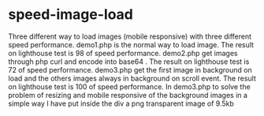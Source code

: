 # speed-image-load
Three different way to load images (mobile responsive) with three different speed performance.
demo1.php is the normal way to load image. The result on lighthouse test is 98 of speed performance.
demo2.php get images through php curl and encode into base64 . The result on lighthouse test is 72 of speed performance. 
demo3.php get the first image in background on load and the others images always in background on scroll event. The result on lighthouse test is 100 of speed performance. 
In demo3.php to solve the problem of resizing and mobile responsive of the background images in a simple way I have put inside the div a png transparent image of 9.5kb  
